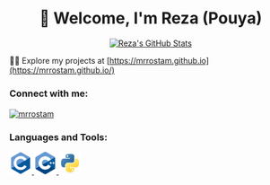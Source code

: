 <h1 align="center">👋 Welcome, I'm Reza (Pouya)</h1>

<div align="center">
    <a href="https://github.com/mrrostam">
        <img src="https://github-readme-stats.vercel.app/api?username=mrrostam" alt="Reza's GitHub Stats">
    </a>
</div>

👨‍💻 Explore my projects at [https://mrrostam.github.io](https://mrrostam.github.io/)

<h3 align="left">Connect with me:</h3>
<p align="left">
    <a href="https://linkedin.com/in/mrrostam" target="_blank">
        <img align="center" src="https://raw.githubusercontent.com/rahuldkjain/github-profile-readme-generator/master/src/images/icons/Social/linked-in-alt.svg" alt="mrrostam" height="30" width="40" />
    </a>
</p>

<h3 align="left">Languages and Tools:</h3>
<p align="left">
    <a href="https://www.cprogramming.com/" target="_blank" rel="noreferrer">
        <img src="https://raw.githubusercontent.com/devicons/devicon/master/icons/c/c-original.svg" alt="c" width="40" height="40"/>
    </a>
    <a href="https://www.w3schools.com/cpp/" target="_blank" rel="noreferrer">
        <img src="https://raw.githubusercontent.com/devicons/devicon/master/icons/cplusplus/cplusplus-original.svg" alt="cplusplus" width="40" height="40"/>
    </a>
    <a href="https://www.python.org" target="_blank" rel="noreferrer">
        <img src="https://raw.githubusercontent.com/devicons/devicon/master/icons/python/python-original.svg" alt="python" width="40" height="40"/>
    </a>
</p>

